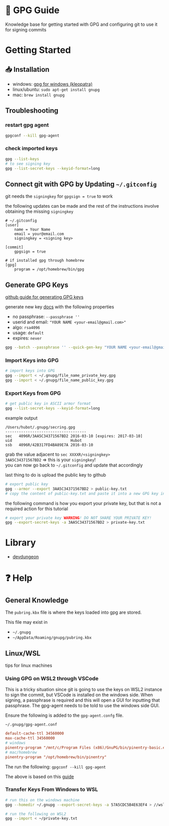 # 👋 GPG Guide

Knowledge base for getting started with GPG and configuring git to use it for signing commits

# Getting Started

## 📥 Installation

- windows: [gpg for windows (kleopatra)](https://www.gpg4win.org/features.html)
- linux/ubuntu: `sudo apt-get install gnupg`
- mac: `brew install gnupg`

## Troubleshooting

### restart gpg agent

```sh
gpgconf --kill gpg-agent
```

### check imported keys

```sh
gpg --list-keys
# to see signing key
gpg --list-secret-keys --keyid-format=long
```

## Connect git with GPG by Updating `~/.gitconfig`

git needs the `signingkey` for `gpgsign = true` to work

the following updates can be made and the rest of the instructions involve obtaining the missing `signingkey`

```
# ~/.gitconfig 
[user]
    name = Your Name
    email = your@email.com
    signingkey = <signing key>

[commit]
    gpgsign = true

# if installed gpg through homebrew
[gpg]
    program = /opt/homebrew/bin/gpg
```

## Generate GPG Keys

[github guide for generating GPG keys](https://docs.github.com/en/authentication/managing-commit-signature-verification/generating-a-new-gpg-key)

generate new key [docs](https://gnupg.org/documentation/manuals/gnupg/OpenPGP-Key-Management.html) with the following properties

- no passphrase: `--passphrase ''`
- userid and email: `"YOUR NAME <your-email@gmail.com>"`
- algo: `rsa4096`
- usage: `default`
- expires: `never`

```bash
gpg --batch --passphrase '' --quick-gen-key "YOUR NAME <your-email@gmail.com>" rsa4096 default never
```

### Import Keys into GPG

```bash
# import keys into GPG
gpg --import < ~/.gnupg/file_name_private_key.gpg
gpg --import < ~/.gnupg/file_name_public_key.gpg
```

### Export Keys from GPG

```bash
# get public key in ASCII armor format
gpg --list-secret-keys --keyid-format=long
```

example output

```
/Users/hubot/.gnupg/secring.gpg
------------------------------------
sec   4096R/3AA5C34371567BD2 2016-03-10 [expires: 2017-03-10]
uid                          Hubot
ssb   4096R/42B317FD4BA89E7A 2016-03-10
```

grab the value adjacent to `sec XXXXR/<signingkey>`\
`3AA5C34371567BD2` => this is your `signingkey`!\
you can now go back to `~/.gitconfig` and update that accordingly

last thing to do is upload the public key to github

```bash
# export public key
gpg --armor --export 3AA5C34371567BD2 > public-key.txt
# copy the content of public-key.txt and paste it into a new GPG key in github
```

the following command is how you export your private key, but that is not a required action for this tutorial

```bash
# export your private key WARNING! DO NOT SHARE YOUR PRIVATE KEY!
gpg --export-secret-keys -a 3AA5C34371567BD2 > private-key.txt
```

# Library

- [devdungeon](https://www.devdungeon.com/content/gpg-tutorial)

# ❓ Help

## General Knowledge

The `pubring.kbx` file is where the keys loaded into gpg are stored.

This file may exist in

- `~/.gnupg`
- `~/AppData/Roaming/gnupg/pubring.kbx`

## Linux/WSL

tips for linux machines

### Using GPG on WSL2 through VSCode

This is a tricky situation since git is going to use the keys on WSL2 instance to sign the commit, but VSCode is installed on the windows side. When signing, a passphrase is required and this will open a GUI for inputting that passphrase. The gpg-agent needs to be told to use the windows side GUI.

Ensure the following is added to the `gpg-agent.confg` file.

`~/.gnupg/gpg-agent.conf`

```conf
default-cache-ttl 34560000
max-cache-ttl 34560000
# windows
pinentry-program "/mnt/c/Program Files (x86)/GnuPG/bin/pinentry-basic.exe"
# mac/homebrew
pinentry-program "/opt/homebrew/bin/pinentry"
```

The run the following: `gpgconf --kill gpg-agent`

The above is based on this [guide](https://www.39digits.com/signed-git-commits-on-wsl2-using-visual-studio-code)

### Transfer Keys From Windows to WSL

```bash
# run this on the windows machine
gpg --homedir ~/.gnupg --export-secret-keys -a 57A5CDC5B4E63EF4 > //wsl.localhost/Ubuntu/home/<WSL-NAME>/private-key.txt
```

```bash
# run the following on WSL2
gpg --import < ~/private-key.txt
```
